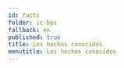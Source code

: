 ```yaml
---
id: facts
folder: ic-bps
fallback: en
published: true
title: Los hechos conocidos
menutitle: Los hechos conocidos
---
```

